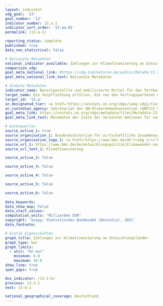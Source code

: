 ```yaml
---
layout: indicator    
sdg_goal: '13'    
goal_number: '13'    
indicator_number: 13.a.1    
indicator_sort_order: '13-aa-01'    
permalink: /13-a-1/    

reporting_status: complete    
published: true    
data_non_statistical: false    

# Nationale Metadaten    
national_indicator_available: Zahlungen zur Klimafinanzierung an Entwicklungsländer    
comparison_sdg:     
goal_meta_national_link: #https://sdg-indikatoren.de/public/MetaDe/13.a.1.pdf    
goal_meta_national_link_text: Nationale Metadaten    

# Globale Metadaten    
indicator_name: Bereitgestellte und mobilisierte Mittel für das fortbestehende Ziel, bis 2025 die zugesagten 100 Milliarden US-Dollar jährlich gemeinsam aufzubringen    
target_name: Die Verpflichtung erfüllen, die von den Vertragsparteien des Rahmenübereinkommens der Vereinten Nationen über Klimaänderungen, die entwickelte Länder sind, übernommen wurde, bis 2020 gemeinsam jährlich 100 Milliarden Dollar aus allen Quellen aufzubringen, um den Bedürfnissen der Entwicklungsländer im Kontext sinnvoller Klimaschutzmaßnahmen und einer transparenten Umsetzung zu entsprechen, und den Grünen Klimafonds vollständig zu operationalisieren, indem er schnellstmöglich mit den erforderlichen Finanzmitteln ausgestattet wird    
target_id: '13.a'    
un_designated_tier: <a href='https://unstats.un.org/sdgs/iaeg-sdgs/tier-classification/' title='Klicken Sie hier um weitere Informationen zur UN-Tier-Klassifikation zu erhalten.'  target='_blank'>Tier II</a>    
un_custodian_agency: Sekretariat der UN-Klimarahmenkonvention (UNFCCC-Sekretariat)    
goal_meta_link: https://unstats.un.org/sdgs/metadata/files/Metadata-13-0a-01.pdf    
goal_meta_link_text: Metadaten der Ziele der Vereinten Nationen für nachhaltige Entwicklung    

# Datenquellen
source_active_1: true
source_organisation_1: Bundesministerium für wirtschaftliche Zusammenarbeit und Entwicklung (BMZ)
source_organisation_logo_1: <a href="https://www.bmz.de/de"><img src="https://g205sdgs.github.io/sdg-indicators/public/OrgImgDe/bmz.png" alt="Logo bmz" style="height:60px; width:148px"/></a>
source_url_1: https://www.bmz.de/de/entwicklungspolitik/klimawandel-und-entwicklung/klimafinanzierung
source_url_text_1: Klimafinanzierung

source_active_2: false

source_active_3: false

source_active_4: false

source_active_5: false

source_active_6: false
    
data_keywords:     
data_show_map: False    
data_start_values:     
computation_units: "Milliarden EUR"    
copyright: '&copy; Statistisches Bundesamt (Destatis), 2021'    
data_footnote:     

# Grafik Eigenschaften    
graph_title: Zahlungen zur Klimafinanzierung an Entwicklungsländer    
graph_type: bar    
graph_limits:
  - unit: "bn eur"
    minimum: 0.0
    maximum: 10.0
show_line: true
span_gaps: true    

dns_indicator: /13-1-b/
previous: 13-3-1    
next: 13-b-1    

national_geographical_coverage: Deutschland    
---
```


<span></span>